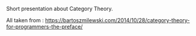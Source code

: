 Short presentation about Category Theory.

All taken from : https://bartoszmilewski.com/2014/10/28/category-theory-for-programmers-the-preface/
